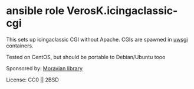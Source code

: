 # ansible role VerosK.icingaclassic-cgi

This sets up icingaclassic CGI without Apache. CGIs are spawned in 
[uwsgi](https://uwsgi-docs.readthedocs.io/en/latest/) containers.

Tested on CentOS, but should be portable to Debian/Ubuntu tooo

Sponsored by: [Moravian library](http://www.mzk.cz/)

License: CC0 || 2BSD
